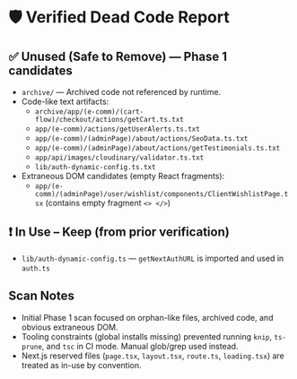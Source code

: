 # 🛡️ Verified Dead Code Report

## ✅ Unused (Safe to Remove) — Phase 1 candidates
- `archive/` — Archived code not referenced by runtime.
- Code-like text artifacts:
  - `archive/app/(e-comm)/(cart-flow)/checkout/actions/getCart.ts.txt`
  - `app/(e-comm)/actions/getUserAlerts.ts.txt`
  - `app/(e-comm)/(adminPage)/about/actions/SeoData.ts.txt`
  - `app/(e-comm)/(adminPage)/about/actions/getTestimonials.ts.txt`
  - `app/api/images/cloudinary/validator.ts.txt`
  - `lib/auth-dynamic-config.ts.txt`
- Extraneous DOM candidates (empty React fragments):
  - `app/(e-comm)/(adminPage)/user/wishlist/components/ClientWishlistPage.tsx` (contains empty fragment `<> </>`)

## ❗ In Use – Keep (from prior verification)
- `lib/auth-dynamic-config.ts` — `getNextAuthURL` is imported and used in `auth.ts`

## Scan Notes
- Initial Phase 1 scan focused on orphan-like files, archived code, and obvious extraneous DOM.
- Tooling constraints (global installs missing) prevented running `knip`, `ts-prune`, and `tsc` in CI mode. Manual glob/grep used instead.
- Next.js reserved files (`page.tsx`, `layout.tsx`, `route.ts`, `loading.tsx`) are treated as in-use by convention.
